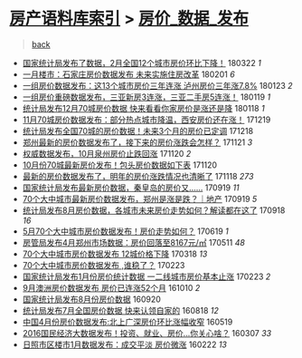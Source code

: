 [房产语料库索引](../../README.md)  > [房价_数据_发布](房价_数据_发布.md)
====
> [back](../README.md)

- [国家统计局发布了数据，2月全国12个城市房价环比下降！](http://jkwz.applinzi.com/ittc/7083215321018401809.html#%E5%9B%BD%E5%AE%B6%E7%BB%9F%E8%AE%A1%E5%B1%80%E5%8F%91%E5%B8%83%E4%BA%86%E6%95%B0%E6%8D%AE%EF%BC%8C2%E6%9C%88%E5%85%A8%E5%9B%BD12%E4%B8%AA%E5%9F%8E%E5%B8%82%E6%88%BF%E4%BB%B7%E7%8E%AF%E6%AF%94%E4%B8%8B%E9%99%8D%EF%BC%81) 180322 *1* 
- [一月楼市：石家庄房价数据发布 未来实施住房改革](http://jkwz.applinzi.com/ittc/7065252836038673419.html#%E4%B8%80%E6%9C%88%E6%A5%BC%E5%B8%82%EF%BC%9A%E7%9F%B3%E5%AE%B6%E5%BA%84%E6%88%BF%E4%BB%B7%E6%95%B0%E6%8D%AE%E5%8F%91%E5%B8%83+%E6%9C%AA%E6%9D%A5%E5%AE%9E%E6%96%BD%E4%BD%8F%E6%88%BF%E6%94%B9%E9%9D%A9) 180201 *6* 
- [一组房价数据发布：这13个城市房价三年连涨 泸州房价三年涨7.8%](http://jkwz.applinzi.com/ittc/7061819129139315722.html#%E4%B8%80%E7%BB%84%E6%88%BF%E4%BB%B7%E6%95%B0%E6%8D%AE%E5%8F%91%E5%B8%83%EF%BC%9A%E8%BF%9913%E4%B8%AA%E5%9F%8E%E5%B8%82%E6%88%BF%E4%BB%B7%E4%B8%89%E5%B9%B4%E8%BF%9E%E6%B6%A8+%E6%B3%B8%E5%B7%9E%E6%88%BF%E4%BB%B7%E4%B8%89%E5%B9%B4%E6%B6%A87.8%25) 180123 *2* 
- [一组房价重磅数据发布，三亚新房3连涨，三亚二手房5连涨！](http://jkwz.applinzi.com/ittc/7060314911282824198.html#%E4%B8%80%E7%BB%84%E6%88%BF%E4%BB%B7%E9%87%8D%E7%A3%85%E6%95%B0%E6%8D%AE%E5%8F%91%E5%B8%83%EF%BC%8C%E4%B8%89%E4%BA%9A%E6%96%B0%E6%88%BF3%E8%BF%9E%E6%B6%A8%EF%BC%8C%E4%B8%89%E4%BA%9A%E4%BA%8C%E6%89%8B%E6%88%BF5%E8%BF%9E%E6%B6%A8%EF%BC%81) 180119 *1* 
- [统计局发布12月70城房价数据 快来看看你家房价是涨还是降](http://jkwz.applinzi.com/ittc/7059850787713188870.html#%E7%BB%9F%E8%AE%A1%E5%B1%80%E5%8F%91%E5%B8%8312%E6%9C%8870%E5%9F%8E%E6%88%BF%E4%BB%B7%E6%95%B0%E6%8D%AE+%E5%BF%AB%E6%9D%A5%E7%9C%8B%E7%9C%8B%E4%BD%A0%E5%AE%B6%E6%88%BF%E4%BB%B7%E6%98%AF%E6%B6%A8%E8%BF%98%E6%98%AF%E9%99%8D) 180118 *1* 
- [11月70城房价数据发布：部分热点城市降温，西安房价还在涨！](http://jkwz.applinzi.com/ittc/7048732416858915857.html#11%E6%9C%8870%E5%9F%8E%E6%88%BF%E4%BB%B7%E6%95%B0%E6%8D%AE%E5%8F%91%E5%B8%83%EF%BC%9A%E9%83%A8%E5%88%86%E7%83%AD%E7%82%B9%E5%9F%8E%E5%B8%82%E9%99%8D%E6%B8%A9%EF%BC%8C%E8%A5%BF%E5%AE%89%E6%88%BF%E4%BB%B7%E8%BF%98%E5%9C%A8%E6%B6%A8%EF%BC%81) 171219  
- [统计局发布全国70城的房价数据！未来3个月的房价已定调](http://jkwz.applinzi.com/ittc/7048415727856387089.html#%E7%BB%9F%E8%AE%A1%E5%B1%80%E5%8F%91%E5%B8%83%E5%85%A8%E5%9B%BD70%E5%9F%8E%E7%9A%84%E6%88%BF%E4%BB%B7%E6%95%B0%E6%8D%AE%EF%BC%81%E6%9C%AA%E6%9D%A53%E4%B8%AA%E6%9C%88%E7%9A%84%E6%88%BF%E4%BB%B7%E5%B7%B2%E5%AE%9A%E8%B0%83) 171218  
- [郑州最新的房价数据发布了，接下来的房价涨跌会怎样？](http://jkwz.applinzi.com/ittc/7038406504493876240.html#%E9%83%91%E5%B7%9E%E6%9C%80%E6%96%B0%E7%9A%84%E6%88%BF%E4%BB%B7%E6%95%B0%E6%8D%AE%E5%8F%91%E5%B8%83%E4%BA%86%EF%BC%8C%E6%8E%A5%E4%B8%8B%E6%9D%A5%E7%9A%84%E6%88%BF%E4%BB%B7%E6%B6%A8%E8%B7%8C%E4%BC%9A%E6%80%8E%E6%A0%B7%EF%BC%9F) 171121 *3* 
- [权威数据发布，10月泉州房价止跌回涨](http://jkwz.applinzi.com/ittc/7038112579455550480.html#%E6%9D%83%E5%A8%81%E6%95%B0%E6%8D%AE%E5%8F%91%E5%B8%83%EF%BC%8C10%E6%9C%88%E6%B3%89%E5%B7%9E%E6%88%BF%E4%BB%B7%E6%AD%A2%E8%B7%8C%E5%9B%9E%E6%B6%A8) 171120 *2* 
- [10月份70城最新房价发布！包头房价数据如下表](http://jkwz.applinzi.com/ittc/7038047907540894737.html#10%E6%9C%88%E4%BB%BD70%E5%9F%8E%E6%9C%80%E6%96%B0%E6%88%BF%E4%BB%B7%E5%8F%91%E5%B8%83%EF%BC%81%E5%8C%85%E5%A4%B4%E6%88%BF%E4%BB%B7%E6%95%B0%E6%8D%AE%E5%A6%82%E4%B8%8B%E8%A1%A8) 171120  
- [最新的房价数据发布了，明年的房价涨跌情况也清晰了](http://jkwz.applinzi.com/ittc/7037390386685805584.html#%E6%9C%80%E6%96%B0%E7%9A%84%E6%88%BF%E4%BB%B7%E6%95%B0%E6%8D%AE%E5%8F%91%E5%B8%83%E4%BA%86%EF%BC%8C%E6%98%8E%E5%B9%B4%E7%9A%84%E6%88%BF%E4%BB%B7%E6%B6%A8%E8%B7%8C%E6%83%85%E5%86%B5%E4%B9%9F%E6%B8%85%E6%99%B0%E4%BA%86) 171118 *273* 
- [国家统计局发布最新房价数据，秦皇岛的房价又……](http://jkwz.applinzi.com/ittc/7015080465541891088.html#%E5%9B%BD%E5%AE%B6%E7%BB%9F%E8%AE%A1%E5%B1%80%E5%8F%91%E5%B8%83%E6%9C%80%E6%96%B0%E6%88%BF%E4%BB%B7%E6%95%B0%E6%8D%AE%EF%BC%8C%E7%A7%A6%E7%9A%87%E5%B2%9B%E7%9A%84%E6%88%BF%E4%BB%B7%E5%8F%88%E2%80%A6%E2%80%A6) 170919 *11* 
- [70个大中城市最新房价数据发布，郑州是涨是跌？｜地产](http://jkwz.applinzi.com/ittc/7014960875889493008.html#70%E4%B8%AA%E5%A4%A7%E4%B8%AD%E5%9F%8E%E5%B8%82%E6%9C%80%E6%96%B0%E6%88%BF%E4%BB%B7%E6%95%B0%E6%8D%AE%E5%8F%91%E5%B8%83%EF%BC%8C%E9%83%91%E5%B7%9E%E6%98%AF%E6%B6%A8%E6%98%AF%E8%B7%8C%EF%BC%9F%EF%BD%9C%E5%9C%B0%E4%BA%A7) 170919 *5* 
- [统计局发布8月房价数据，各城市未来房价走势如何？解读都在这了](http://jkwz.applinzi.com/ittc/7014682539858592784.html#%E7%BB%9F%E8%AE%A1%E5%B1%80%E5%8F%91%E5%B8%838%E6%9C%88%E6%88%BF%E4%BB%B7%E6%95%B0%E6%8D%AE%EF%BC%8C%E5%90%84%E5%9F%8E%E5%B8%82%E6%9C%AA%E6%9D%A5%E6%88%BF%E4%BB%B7%E8%B5%B0%E5%8A%BF%E5%A6%82%E4%BD%95%EF%BC%9F%E8%A7%A3%E8%AF%BB%E9%83%BD%E5%9C%A8%E8%BF%99%E4%BA%86) 170918 *16* 
- [5月70个大中城市房价数据发布！房价走势如何？](http://jkwz.applinzi.com/ittc/6980989219768894469.html#5%E6%9C%8870%E4%B8%AA%E5%A4%A7%E4%B8%AD%E5%9F%8E%E5%B8%82%E6%88%BF%E4%BB%B7%E6%95%B0%E6%8D%AE%E5%8F%91%E5%B8%83%EF%BC%81%E6%88%BF%E4%BB%B7%E8%B5%B0%E5%8A%BF%E5%A6%82%E4%BD%95%EF%BC%9F) 170619 *1* 
- [房管局发布4月郑州市场数据：房价回落至8167元/㎡](http://jkwz.applinzi.com/ittc/6966213875459425284.html#%E6%88%BF%E7%AE%A1%E5%B1%80%E5%8F%91%E5%B8%834%E6%9C%88%E9%83%91%E5%B7%9E%E5%B8%82%E5%9C%BA%E6%95%B0%E6%8D%AE%EF%BC%9A%E6%88%BF%E4%BB%B7%E5%9B%9E%E8%90%BD%E8%87%B38167%E5%85%83%2F%E3%8E%A1) 170511 *48* 
- [70个大中城市房价数据发布 12城价格下降](http://jkwz.applinzi.com/ittc/6946479121407411204.html#70%E4%B8%AA%E5%A4%A7%E4%B8%AD%E5%9F%8E%E5%B8%82%E6%88%BF%E4%BB%B7%E6%95%B0%E6%8D%AE%E5%8F%91%E5%B8%83+12%E5%9F%8E%E4%BB%B7%E6%A0%BC%E4%B8%8B%E9%99%8D) 170318 *13* 
- [70个大中城市房价数据发布 ,谁稳了？](http://jkwz.applinzi.com/ittc/6937873825361560580.html#70%E4%B8%AA%E5%A4%A7%E4%B8%AD%E5%9F%8E%E5%B8%82%E6%88%BF%E4%BB%B7%E6%95%B0%E6%8D%AE%E5%8F%91%E5%B8%83+%2C%E8%B0%81%E7%A8%B3%E4%BA%86%EF%BC%9F) 170223  
- [国家统计局发布1月份房价统计数据 一二线城市房价基本止涨](http://jkwz.applinzi.com/ittc/6937695030801335301.html#%E5%9B%BD%E5%AE%B6%E7%BB%9F%E8%AE%A1%E5%B1%80%E5%8F%91%E5%B8%831%E6%9C%88%E4%BB%BD%E6%88%BF%E4%BB%B7%E7%BB%9F%E8%AE%A1%E6%95%B0%E6%8D%AE+%E4%B8%80%E4%BA%8C%E7%BA%BF%E5%9F%8E%E5%B8%82%E6%88%BF%E4%BB%B7%E5%9F%BA%E6%9C%AC%E6%AD%A2%E6%B6%A8) 170223 *2* 
- [9月澳洲房价数据发布 房价已连涨52个月](http://jkwz.applinzi.com/ittc/6887309150035379205.html#9%E6%9C%88%E6%BE%B3%E6%B4%B2%E6%88%BF%E4%BB%B7%E6%95%B0%E6%8D%AE%E5%8F%91%E5%B8%83+%E6%88%BF%E4%BB%B7%E5%B7%B2%E8%BF%9E%E6%B6%A852%E4%B8%AA%E6%9C%88) 161010 *2* 
- [国家统计局发布8月份房价数据](http://jkwz.applinzi.com/ittc/6880062049337476101.html#%E5%9B%BD%E5%AE%B6%E7%BB%9F%E8%AE%A1%E5%B1%80%E5%8F%91%E5%B8%838%E6%9C%88%E4%BB%BD%E6%88%BF%E4%BB%B7%E6%95%B0%E6%8D%AE) 160920  
- [统计局发布7月全国房价数据   快来认领自家的](http://jkwz.applinzi.com/ittc/6867634743532848133.html#%E7%BB%9F%E8%AE%A1%E5%B1%80%E5%8F%91%E5%B8%837%E6%9C%88%E5%85%A8%E5%9B%BD%E6%88%BF%E4%BB%B7%E6%95%B0%E6%8D%AE+++%E5%BF%AB%E6%9D%A5%E8%AE%A4%E9%A2%86%E8%87%AA%E5%AE%B6%E7%9A%84) 160818 *12* 
- [中国4月份房价数据发布:北上广深房价环比涨幅收窄](http://jkwz.applinzi.com/ittc/6833818844623537156.html#%E4%B8%AD%E5%9B%BD4%E6%9C%88%E4%BB%BD%E6%88%BF%E4%BB%B7%E6%95%B0%E6%8D%AE%E5%8F%91%E5%B8%83%3A%E5%8C%97%E4%B8%8A%E5%B9%BF%E6%B7%B1%E6%88%BF%E4%BB%B7%E7%8E%AF%E6%AF%94%E6%B6%A8%E5%B9%85%E6%94%B6%E7%AA%84) 160519  
- [2016国民经济大数据发布！投资、就业、房价...你关心啥？](http://jkwz.applinzi.com/ittc/6806750658245952517.html#2016%E5%9B%BD%E6%B0%91%E7%BB%8F%E6%B5%8E%E5%A4%A7%E6%95%B0%E6%8D%AE%E5%8F%91%E5%B8%83%EF%BC%81%E6%8A%95%E8%B5%84%E3%80%81%E5%B0%B1%E4%B8%9A%E3%80%81%E6%88%BF%E4%BB%B7...%E4%BD%A0%E5%85%B3%E5%BF%83%E5%95%A5%EF%BC%9F) 160307 *33* 
- [日照市区楼市1月数据发布：成交平淡 房价微涨](http://jkwz.applinzi.com/ittc/6801579936276022277.html#%E6%97%A5%E7%85%A7%E5%B8%82%E5%8C%BA%E6%A5%BC%E5%B8%821%E6%9C%88%E6%95%B0%E6%8D%AE%E5%8F%91%E5%B8%83%EF%BC%9A%E6%88%90%E4%BA%A4%E5%B9%B3%E6%B7%A1+%E6%88%BF%E4%BB%B7%E5%BE%AE%E6%B6%A8) 160222 *13* 
